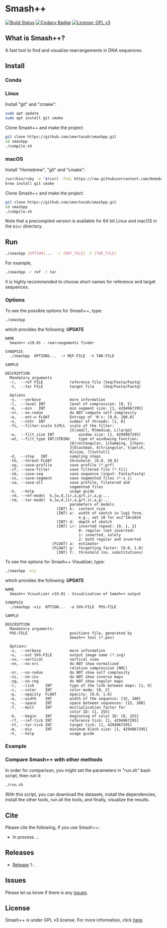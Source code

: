 # Smash++

[![Build Status](https://travis-ci.com/smortezah/smashpp.svg?token=EWxsPpL9t9UvE93uKjH5&branch=master)](https://travis-ci.com/smortezah/smashpp)
[![Codacy Badge](https://api.codacy.com/project/badge/Grade/028cee56c77046dea4bc870237aae46a)](https://www.codacy.com?utm_source=github.com&amp;utm_medium=referral&amp;utm_content=smortezah/smashpp&amp;utm_campaign=Badge_Grade)
[![License: GPL v3](https://img.shields.io/badge/License-GPL%20v3-blue.svg)](LICENSE)

## What is Smash++?
A fast tool to find and visualize rearrangements in DNA sequences.

## Install
### Conda


### Linux
Install "git" and "cmake":
```bash
sudo apt update
sudo apt install git cmake
```

Clone Smash++ and make the project:
```bash
git clone https://github.com/smortezah/smashpp.git
cd smashpp
./compile.sh
```

### macOS
Install "Homebrew", "git" and "cmake":
```bash
/usr/bin/ruby -e "$(curl -fsSL https://raw.githubusercontent.com/Homebrew/install/master/install)"
brew install git cmake
```

Clone Smash++ and make the project:
```bash
git clone https://github.com/smortezah/smashpp.git
cd smashpp
./compile.sh
```

Note that a precompiled version is available for 64 bit Linux and macOS in the `bin/` directory.

## Run
```bash
./smashpp [OPTION]...  -r [REF_FILE] -t [TAR_FILE]
```
For example,
```bash
./smashpp -r ref -t tar
```
It is highly recommended to choose short names for reference and target 
sequences.

### Options
To see the possible options for Smash++, type:
```bash
./smashpp
```
which provides the following: **UPDATE** <!-- todo -->
```text
NAME
  Smash++ v19.01 - rearrangements finder

SYNOPSIS
  ./smashpp  OPTIONS...  -r REF-FILE  -t TAR-FILE

SAMPLE

DESCRIPTION
  Mandatory arguments
  -r,  --ref FILE            reference file (Seq/Fasta/Fastq)
  -t,  --tar FILE            target file    (Seq/Fasta/Fastq)

  Options
  -v,  --verbose             more information
  -l,  --level INT           level of compression: [0, 5]
  -m,  --min   INT           min segment size: [1, 4294967295]
  -nr, --no-redun            do NOT compute self complexity
  -e,  --ent-n FLOAT         Entropy of 'N's: [0.0, 100.0]
  -n,  --nthr  INT           number of threads: [1, 8]
  -fs, --filter-scale S|M|L  scale of the filter:
                             {S|small, M|medium, L|large}
  -w,  --filt_size INT           window size: [1, 4294967295]
  -wt, --filt_type INT/STRING    type of windowing function:
                             {0|rectangular, 1|hamming, 2|hann,
                             3|blackman, 4|triangular, 5|welch,
                             6|sine, 7|nuttall}
  -d,  --step   INT          sampling steps
  -th, --thresh FLOAT        threshold: [0.0, 20.0]
  -sp, --save-profile        save profile (*.prf)
  -sf, --save-filter         save filtered file (*.fil)
  -sb, --save-seq            save sequence (input: Fasta/Fastq)
  -ss, --save-segment        save segmented files (*-s_i)
  -sa, --save-all            save profile, filetered and
                             segmented files
  -h,  --help                usage guide
  -rm, --ref-model  k,[w,d,]ir,a,g/t,ir,a,g:...
  -tm, --tar-model  k,[w,d,]ir,a,g/t,ir,a,g:...
                             parameters of models
                       (INT) k:  context size
                       (INT) w:  width of sketch in log2 form,
                                 e.g., set 10 for w=2^10=1024
                       (INT) d:  depth of sketch
                       (INT) ir: inverted repeat: {0, 1, 2}
                                 0: regular (not inverted)
                                 1: inverted, solely
                                 2: both regular and inverted
                     (FLOAT) a:  estimator
                     (FLOAT) g:  forgetting factor: [0.0, 1.0)
                       (INT) t:  threshold (no. substitutions)
```

To see the options for Smash++ Visualizer, type:
```bash
./smashpp -viz
```
which provides the following: **UPDATE** <!-- todo -->
```text
NAME
  Smash++ Visualizer v19.01 - Visualization of Samsh++ output

SYNOPSIS
  ./smashpp -viz  OPTION...  -o SVG-FILE  POS-FILE

SAMPLE

DESCRIPTION
  Mandatory arguments:
  POS-FILE                   positions file, generated by
                             Smash++ tool (*.pos)

  Options:
  -v,  --verbose             more information
  -o,  --out SVG-FILE        output image name (*.svg)
  -vv, --vertical            vertical view
  -nn, --no-nrc              do NOT show normalized
                             relative compression (NRC)
  -nr, --no-redun            do NOT show self complexity
  -ni, --no-inv              do NOT show inverse maps
  -ng, --no-reg              do NOT show regular maps
  -l,  --link     INT        type of the link between maps: [1, 6]
  -c,  --color    INT        color mode: [0, 2]
  -p,  --opacity  FLOAT      opacity: [0.0, 1.0]
  -w,  --width    INT        width of the sequence: [15, 100]
  -s,  --space    INT        space between sequences: [15, 200]
  -f,  --mult     INT        multiplication factor for
                             color ID: [1, 255]
  -b,  --begin    INT        beginning of color ID: [0, 255]
  -rt, --ref-tick INT        reference tick: [1, 4294967295]
  -tt, --tar-tick INT        target tick: [1, 4294967295]
  -m,  --min      INT        minimum block size: [1, 4294967295]
  -h,  --help                usage guide
```

### Example

### Compare Smash++ with other methods
In order for comparison, you might set the parameters in 
"run.sh" bash script, then run it:
```bash
./run.sh
```
With this script, you can download the datasets, install the dependencies, 
install the other tools, run all the tools, and finally, visualize the results.

## Cite
Please cite the following, if you use Smash++:
* In process ...

## Releases
* [Release](https://github.com/smortezah/smashpp/releases) 1: .

## Issues
Please let us know if there is any 
[issues](https://github.com/smortezah/smashpp/issues).

## License
Smash++ is under GPL v3 license. For more information, click 
[here](http://www.gnu.org/licenses/gpl-3.0.html).